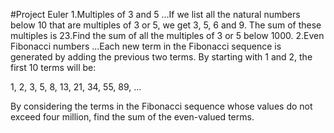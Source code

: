 #Project Euler
1.Multiples of 3 and 5
...If we list all the natural numbers below 10 that are multiples of 3 or 5, we get 3, 5, 6 and 9. The sum of these multiples is 23.Find the sum of all the multiples of 3 or 5 below 1000.
2.Even Fibonacci numbers
...Each new term in the Fibonacci sequence is generated by adding the previous two terms. By starting with 1 and 2, the first 10 terms will be:

1, 2, 3, 5, 8, 13, 21, 34, 55, 89, ...

By considering the terms in the Fibonacci sequence whose values do not exceed four million, find the sum of the even-valued terms.